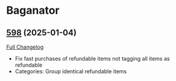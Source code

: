# Baganator

## [598](https://github.com/Baganator/Baganator/tree/598) (2025-01-04)
[Full Changelog](https://github.com/Baganator/Baganator/compare/597...598) 

- Fix fast purchases of refundable items not tagging all items as refundable  
- Categories: Group identical refundable items  
